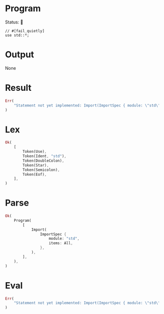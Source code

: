 # Program
Status: 🔴

```rustleaf
// #[fail_quietly]
use std::*;
```

# Output
None

# Result
```rust
Err(
    "Statement not yet implemented: Import(ImportSpec { module: \"std\", items: All })",
)
```

# Lex
```rust
Ok(
    [
        Token(Use),
        Token(Ident, "std"),
        Token(DoubleColon),
        Token(Star),
        Token(Semicolon),
        Token(Eof),
    ],
)
```

# Parse
```rust
Ok(
    Program(
        [
            Import(
                ImportSpec {
                    module: "std",
                    items: All,
                },
            ),
        ],
    ),
)
```

# Eval
```rust
Err(
    "Statement not yet implemented: Import(ImportSpec { module: \"std\", items: All })",
)
```